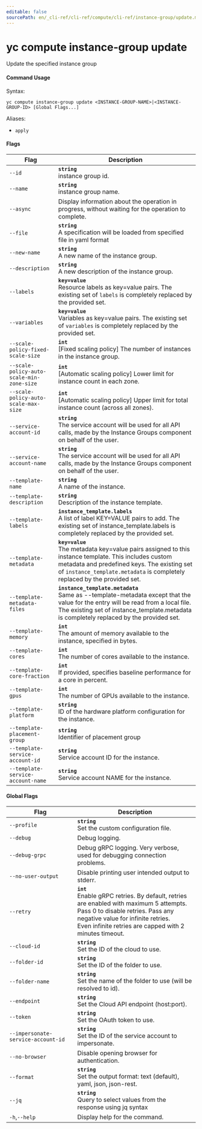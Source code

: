 ```yaml
---
editable: false
sourcePath: en/_cli-ref/cli-ref/compute/cli-ref/instance-group/update.md
---
```


# yc compute instance-group update

Update the specified instance group

#### Command Usage

Syntax: 

`yc compute instance-group update <INSTANCE-GROUP-NAME>|<INSTANCE-GROUP-ID> [Global Flags...]`

Aliases: 

- `apply`

#### Flags

| Flag | Description |
|----|----|
|`--id`|<b>`string`</b><br/>instance group id.|
|`--name`|<b>`string`</b><br/>instance group name.|
|`--async`|Display information about the operation in progress, without waiting for the operation to complete.|
|`--file`|<b>`string`</b><br/>A specification will be loaded from specified file in yaml format|
|`--new-name`|<b>`string`</b><br/>A new name of the instance group.|
|`--description`|<b>`string`</b><br/>A new description of the instance group.|
|`--labels`|<b>`key=value`</b><br/>Resource labels as key=value pairs. The existing set of `labels` is completely replaced by the provided set.|
|`--variables`|<b>`key=value`</b><br/>Variables as key=value pairs. The existing set of `variables` is completely replaced by the provided set.|
|`--scale-policy-fixed-scale-size`|<b>`int`</b><br/>[Fixed scaling policy] The number of instances in the instance group.|
|`--scale-policy-auto-scale-min-zone-size`|<b>`int`</b><br/>[Automatic scaling policy] Lower limit for instance count in each zone.|
|`--scale-policy-auto-scale-max-size`|<b>`int`</b><br/>[Automatic scaling policy] Upper limit for total instance count (across all zones).|
|`--service-account-id`|<b>`string`</b><br/>The service account will be used for all API calls, made by the Instance Groups component on behalf of the user.|
|`--service-account-name`|<b>`string`</b><br/>The service account will be used for all API calls, made by the Instance Groups component on behalf of the user.|
|`--template-name`|<b>`string`</b><br/>A name of the instance.|
|`--template-description`|<b>`string`</b><br/>Description of the instance template.|
|`--template-labels`|<b>`instance_template.labels`</b><br/>A list of label KEY=VALUE pairs to add. The existing set of instance_template.labels is completely replaced by the provided set.|
|`--template-metadata`|<b>`key=value`</b><br/>The metadata key=value pairs assigned to this instance template. This includes custom metadata and predefined keys. The existing set of `instance_template.metadata` is completely replaced by the provided set.|
|`--template-metadata-files`|<b>`instance_template.metadata`</b><br/>Same as --template-metadata except that the value for the entry will be read from a local file. The existing set of instance_template.metadata is completely replaced by the provided set.|
|`--template-memory`|<b>`int`</b><br/>The amount of memory available to the instance, specified in bytes.|
|`--template-cores`|<b>`int`</b><br/>The number of cores available to the instance.|
|`--template-core-fraction`|<b>`int`</b><br/>If provided, specifies baseline performance for a core in percent.|
|`--template-gpus`|<b>`int`</b><br/>The number of GPUs available to the instance.|
|`--template-platform`|<b>`string`</b><br/>ID of the hardware platform configuration for the instance.|
|`--template-placement-group`|<b>`string`</b><br/>Identifier of placement group|
|`--template-service-account-id`|<b>`string`</b><br/>Service account ID for the instance.|
|`--template-service-account-name`|<b>`string`</b><br/>Service account NAME for the instance.|

#### Global Flags

| Flag | Description |
|----|----|
|`--profile`|<b>`string`</b><br/>Set the custom configuration file.|
|`--debug`|Debug logging.|
|`--debug-grpc`|Debug gRPC logging. Very verbose, used for debugging connection problems.|
|`--no-user-output`|Disable printing user intended output to stderr.|
|`--retry`|<b>`int`</b><br/>Enable gRPC retries. By default, retries are enabled with maximum 5 attempts.<br/>Pass 0 to disable retries. Pass any negative value for infinite retries.<br/>Even infinite retries are capped with 2 minutes timeout.|
|`--cloud-id`|<b>`string`</b><br/>Set the ID of the cloud to use.|
|`--folder-id`|<b>`string`</b><br/>Set the ID of the folder to use.|
|`--folder-name`|<b>`string`</b><br/>Set the name of the folder to use (will be resolved to id).|
|`--endpoint`|<b>`string`</b><br/>Set the Cloud API endpoint (host:port).|
|`--token`|<b>`string`</b><br/>Set the OAuth token to use.|
|`--impersonate-service-account-id`|<b>`string`</b><br/>Set the ID of the service account to impersonate.|
|`--no-browser`|Disable opening browser for authentication.|
|`--format`|<b>`string`</b><br/>Set the output format: text (default), yaml, json, json-rest.|
|`--jq`|<b>`string`</b><br/>Query to select values from the response using jq syntax|
|`-h`,`--help`|Display help for the command.|
